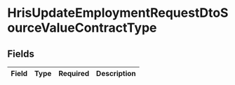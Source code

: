 # HrisUpdateEmploymentRequestDtoSourceValueContractType


## Fields

| Field       | Type        | Required    | Description |
| ----------- | ----------- | ----------- | ----------- |